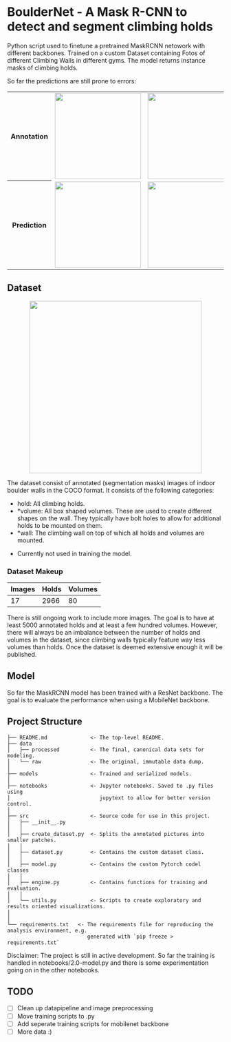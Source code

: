 # BoulderNet - A Mask R-CNN to detect and segment climbing holds

Python script used to finetune a pretrained MaskRCNN netowork with different backbones. Trained on a custom Dataset containing Fotos of different Climbing Walls in different gyms.
The model returns instance masks of climbing holds.

So far the predictions are still prone to errors:
<table>
  <tr>
    <th>Annotation</th>
    <td>
<img src="https://github.com/Veluchs/BoulderNet/assets/135350576/90f6384b-f083-44be-9348-1ef9321b7500" width=200>
    </td>
    <td>
<img src="https://github.com/Veluchs/BoulderNet/assets/135350576/d120b9c0-506f-412b-bf33-5b27c795370d" width=200>
    </td>
    <td>
      <img src="https://github.com/Veluchs/BoulderNet/assets/135350576/bd424461-9feb-4429-b696-2d73952fbd6f" width=200>
      <td>
             <img src="https://github.com/Veluchs/BoulderNet/assets/135350576/c0178fa3-f068-4f65-b734-9565b4845e77" width=200>
      </td>
  </tr>
  <tr>
        <th>Prediction</th>
    <td>
    <img src="https://github.com/Veluchs/BoulderNet/assets/135350576/db972464-001b-4ffd-92da-582958ac64b4" width=200>
  </td>
    <td>
    <img src="https://github.com/Veluchs/BoulderNet/assets/135350576/5f65dedc-0e57-46a0-ae52-5c3e0ae86536" width=200>
  </td>
    <td>
      <img src="https://github.com/Veluchs/BoulderNet/assets/135350576/7ef56807-4091-426f-9de8-8bea68f19d7c" width=200>
    </td>
    <td>
      <img src="https://github.com/Veluchs/BoulderNet/assets/135350576/b551376f-0a78-4a08-bad3-dd8b11270cca" width=200>
    </td>
  </tr>
</table>



## Dataset
<p align='center'>
<img src="https://github.com/Veluchs/BoulderNet/assets/135350576/2135880d-04b6-44f0-b274-82ceb75bf864" width=400>
</p>

The dataset consist of annotated (segmentation masks) images of indoor boulder walls in the COCO format. It consists of the following categories:


- hold: All climbing holds. 
- *volume: All box shaped volumes. These are used to create different shapes on the wall. They typically have bolt holes to allow for additional holds to be mounted on them.
- *wall: The climbing wall on top of which all holds and volumes are mounted.

* Currently not used in training the model.


### Dataset Makeup

| Images  | Holds | Volumes |
| ------------- | ------------- | -------------|
| 17  | 2966 | 80  |


There is still ongoing work to include more images. The goal is to have at least 5000 annotated holds and at least a few hundred volumes.
However, there will always be an imbalance between the number of holds and volumes in the dataset, since climbing walls typically feature way less volumes than holds. 
Once the dataset is deemed extensive enough it will be published.


## Model

So far the MaskRCNN model has been trained with a ResNet backbone. The goal is to evaluate the performance when using a MobileNet backbone.

## Project Structure
```
├── README.md              <- The top-level README.
├── data
│   ├── processed          <- The final, canonical data sets for modeling.
│   └── raw                <- The original, immutable data dump.
│
├── models                 <- Trained and serialized models.
│
├── notebooks              <- Jupyter notebooks. Saved to .py files using 
│                             jupytext to allow for better version control.
│
├── src                    <- Source code for use in this project.
│   ├── __init__.py    
│   │
│   ├── create_dataset.py  <- Splits the annotated pictures into smaller patches.
│   │ 
│   ├── dataset.py         <- Contains the custom dataset class.
│   │
│   ├── model.py           <- Contains the custom Pytorch codel classes
│   │   
│   ├── engine.py          <- Contains functions for training and evaluation.
│   │
│   └── utils.py           <- Scripts to create exploratory and results oriented visualizations.
│     
│
└── requirements.txt   <- The requirements file for reproducing the analysis environment, e.g.
                          generated with `pip freeze > requirements.txt`
```

Disclaimer: The project is still in active development. So far the training is handled in notebooks/2.0-model.py and there is some experimentation going on in the other notebooks.


## TODO

- [ ] Clean up datapipeline and image preprocessing
- [ ] Move training scripts to .py
- [ ] Add seperate training scripts for mobilenet backbone
- [ ] More data :)
